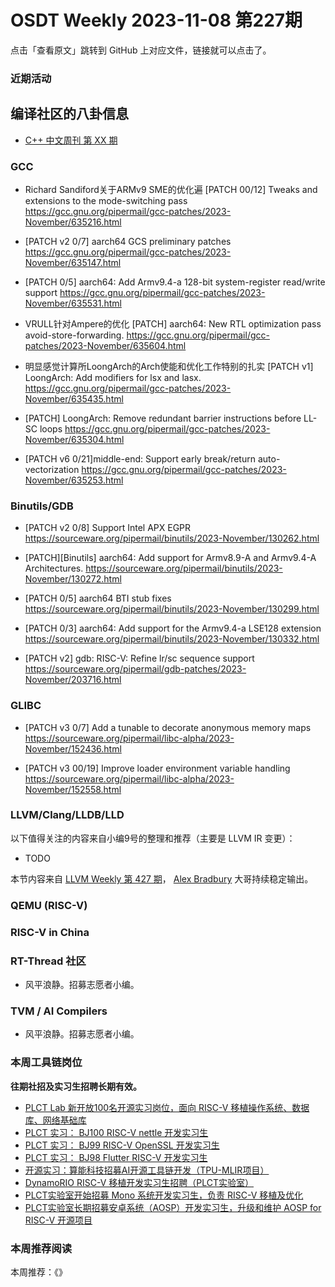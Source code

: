 # OSDT Weekly 2023-11-08 第227期

点击「查看原文」跳转到 GitHub 上对应文件，链接就可以点击了。

### 近期活动

## 编译社区的八卦信息

- [C++ 中文周刊 第 XX 期]()

### GCC

- Richard Sandiford关于ARMv9 SME的优化遍
  [PATCH 00/12] Tweaks and extensions to the mode-switching pass
  https://gcc.gnu.org/pipermail/gcc-patches/2023-November/635216.html

- [PATCH v2 0/7] aarch64 GCS preliminary patches
  https://gcc.gnu.org/pipermail/gcc-patches/2023-November/635147.html

- [PATCH 0/5] aarch64: Add Armv9.4-a 128-bit system-register read/write support
  https://gcc.gnu.org/pipermail/gcc-patches/2023-November/635531.html

- VRULL针对Ampere的优化
  [PATCH] aarch64: New RTL optimization pass avoid-store-forwarding.
  https://gcc.gnu.org/pipermail/gcc-patches/2023-November/635604.html

- 明显感觉计算所LoongArch的Arch使能和优化工作特别的扎实
  [PATCH v1] LoongArch: Add modifiers for lsx and lasx.
  https://gcc.gnu.org/pipermail/gcc-patches/2023-November/635435.html

- [PATCH] LoongArch: Remove redundant barrier instructions before LL-SC loops
  https://gcc.gnu.org/pipermail/gcc-patches/2023-November/635304.html

- [PATCH v6 0/21]middle-end: Support early break/return auto-vectorization
  https://gcc.gnu.org/pipermail/gcc-patches/2023-November/635253.html

### Binutils/GDB

- [PATCH v2 0/8] Support Intel APX EGPR
  https://sourceware.org/pipermail/binutils/2023-November/130262.html

- [PATCH][Binutils] aarch64: Add support for Armv8.9-A and Armv9.4-A Architectures.
  https://sourceware.org/pipermail/binutils/2023-November/130272.html

- [PATCH 0/5] aarch64 BTI stub fixes
  https://sourceware.org/pipermail/binutils/2023-November/130299.html

- [PATCH 0/3] aarch64: Add support for the Armv9.4-a LSE128 extension
  https://sourceware.org/pipermail/binutils/2023-November/130332.html

- [PATCH v2] gdb: RISC-V: Refine lr/sc sequence support
  https://sourceware.org/pipermail/gdb-patches/2023-November/203716.html

### GLIBC

- [PATCH v3 0/7] Add a tunable to decorate anonymous memory maps
  https://sourceware.org/pipermail/libc-alpha/2023-November/152436.html

- [PATCH v3 00/19] Improve loader environment variable handling
  https://sourceware.org/pipermail/libc-alpha/2023-November/152558.html

### LLVM/Clang/LLDB/LLD


以下值得关注的内容来自小编9号的整理和推荐（主要是 LLVM IR 变更）：

- TODO

本节内容来自 [LLVM Weekly 第 427 期](http://llvmweekly.org/issue/427)，
[Alex Bradbury](https://www.linkedin.com/in/alex-bradbury/) 大哥持续稳定输出。

### QEMU (RISC-V)

### RISC-V in China

### RT-Thread 社区

- 风平浪静。招募志愿者小编。

### TVM / AI Compilers

- 风平浪静。招募志愿者小编。

### 本周工具链岗位

**往期社招及实习生招聘长期有效。**

- [PLCT Lab 新开放100名开源实习岗位，面向 RISC-V 移植操作系统、数据库、网络基础库](https://mp.weixin.qq.com/s/ebvIxcplB8Jtw18LMoXTTQ)
- [PLCT 实习： BJ100 RISC-V nettle 开发实习生](https://mp.weixin.qq.com/s/GEUKRlxILFpdHQbv-yxWQQ)
- [PLCT 实习： BJ99 RISC-V OpenSSL 开发实习生](https://mp.weixin.qq.com/s/pzy6sbW50r3aLw3Dt36oBQ)
- [PLCT 实习： BJ98 Flutter RISC-V 开发实习生](https://mp.weixin.qq.com/s/gQYT_rhtLE8jGg6WWAztDA)
- [开源实习：算能科技招募AI开源工具链开发（TPU-MLIR项目）](https://mp.weixin.qq.com/s/IBJh0ip4k11PzIMZecsWSw)
- [DynamoRIO RISC-V 移植开发实习生招聘（PLCT实验室）](https://mp.weixin.qq.com/s/J_5TjT6DOqeOXJXQI5VQxw)
- [PLCT实验室开始招募 Mono 系统开发实习生，负责 RISC-V 移植及优化](https://mp.weixin.qq.com/s/whEW7Hay1jIP1tBzIPay1A)
- [PLCT实验室长期招募安卓系统（AOSP）开发实习生，升级和维护 AOSP for RISC-V 开源项目](https://mp.weixin.qq.com/s/dJP2cEB1nex2inR5c-cJog)


### 本周推荐阅读

本周推荐：《》
